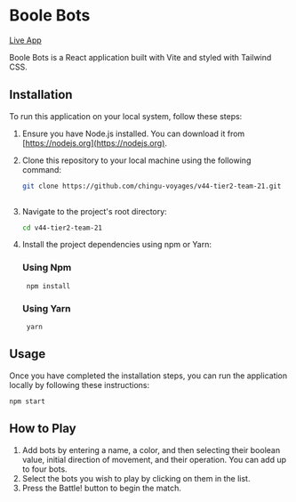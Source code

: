 # Boole Bots

[Live App](https://boolebots21.netlify.app/)

Boole Bots is a React application built with Vite and styled with Tailwind CSS.

## Installation

To run this application on your local system, follow these steps:

1. Ensure you have Node.js installed. You can download it from [https://nodejs.org](https://nodejs.org).

2. Clone this repository to your local machine using the following command:

   ```bash
   git clone https://github.com/chingu-voyages/v44-tier2-team-21.git
 
3. Navigate to the project's root directory:
    ```bash
    cd v44-tier2-team-21

4. Install the project dependencies using npm or Yarn:
    ### Using Npm
        npm install


    ### Using Yarn
        yarn

## Usage
Once you have completed the installation steps, you can run the application locally by following these instructions:

    npm start

## How to Play

1.  Add bots by entering a name, a color, and then selecting
          their boolean value, initial direction of movement, and
          their operation. You can add up to four bots.
2. Select the bots you wish to play by clicking on them in the
          list.
3. Press the Battle! button to begin the match.